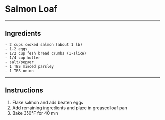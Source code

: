 # Salmon Loaf

---

## Ingredients

    - 2 cups cooked salmon (about 1 lb)
    - 1-2 eggs
    - 1/2 cup fesh bread crumbs (1-slice)
    - 1/4 cup butter
    - salt/pepper
    - 1 TBS minced parsley
    - 1 TBS onion

--- 

## Instructions

1. Flake salmon and add beaten eggs
2. Add remaining ingredients and place in greased loaf pan
3. Bake 350&deg;F for 40 min